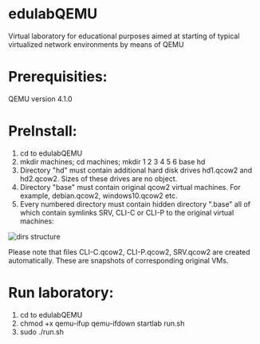 # edulabQEMU
Virtual laboratory for educational purposes aimed at starting of typical virtualized network environments by means of QEMU

# Prerequisities:
QEMU version 4.1.0

# PreInstall:
1. cd to edulabQEMU
2. mkdir machines; cd machines; mkdir 1 2 3 4 5 6 base hd
3. Directory "hd" must contain additional hard disk drives hd1.qcow2 and hd2.qcow2. Sizes of these drives are no object.
4. Directory "base" must contain original qcow2 virtual machines. For example, debian.qcow2, windows10.qcow2 etc.
5. Every numbered directory must contain hidden directory ".base" all of which contain symlinks SRV, CLI-C or CLI-P to the original virtual machines:

![dirs structure](https://user-images.githubusercontent.com/7554459/71783896-3411c580-2ffe-11ea-8cd1-16230375ea70.png)

Please note that files CLI-C.qcow2, CLI-P.qcow2, SRV.qcow2 are created automatically. These are snapshots of corresponding original VMs.

# Run laboratory:
1. cd to edulabQEMU
2. chmod +x qemu-ifup qemu-ifdown startlab run.sh
3. sudo ./run.sh

